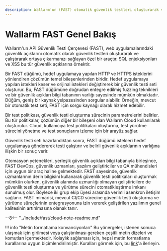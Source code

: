 ```yaml
---
description: Wallarm'un (FAST) otomatik güvenlik testleri oluşturarak ve çalıştırarak web uygulamalarındaki güvenlik açıklarını belirleyen özel bir araçtır.
---
```


[link-agreements]:      agreements.md

#   Wallarm FAST Genel Bakış

Wallarm'un API Güvenlik Testi Çerçevesi (FAST), web uygulamalarındaki güvenlik açıklarını otomatik olarak güvenlik testleri oluşturarak ve çalıştırarak ortaya çıkarmanızı sağlayan özel bir araçtır. SQL enjeksiyonları ve XSS bu tür güvenlik açıklarına örnektir.

Bir FAST düğümü, hedef uygulamaya yapılan HTTP ve HTTPS isteklerini yönlendiren çözümün temel bileşenlerinden biridir. Hedef uygulamaya yapılan istekleri keser ve orijinal istekleri değiştirerek bir güvenlik testi seti oluşturur. Bu, FAST düğümüne doğrudan entegre edilmiş fuzzing teknikleri ve bir güvenlik açıkları bilgi tabanının varlığı sayesinde mümkün olmaktadır. Düğüm, geniş bir kaynak yelpazesinden sorgular alabilir. Örneğin, mevcut bir otomatik test seti, FAST için sorgu kaynağı olarak hizmet edebilir.

Bir test politikası, güvenlik testi oluşturma sürecinin parametrelerini belirler. Bu tür politikalar, çözümün diğer bir bileşeni olan Wallarm Cloud kullanılarak oluşturulur. Cloud, kullanıcıya test politikaları oluşturma, test yürütme sürecini yönetme ve test sonuçlarını izleme için bir arayüz sağlar.

Güvenlik testi seti hazırlandıktan sonra, FAST düğümü istekleri hedef uygulamaya göndererek testi çalıştırır ve belirli güvenlik açıklarının varlığına ilişkin bir sonuç verir.

Otomasyon yetenekleri, yerleşik güvenlik açıkları bilgi tabanıyla birleşince, FAST DevOps, güvenlik uzmanları, yazılım geliştiriciler ve QA mühendisleri için uygun bir araç haline gelmektedir. FAST sayesinde, güvenlik uzmanlarının derin bilgisini kullanarak güvenlik testi politikaları oluşturmak mümkün olurken, güvenlik alanında uzmanlığı olmayan geliştiricilere de güvenlik testi oluşturma ve yürütme sürecini otomatikleştirme imkanı sunulmuş olur. Böylece iki grup ekip üyesi arasında verimli asenkron iletişim sağlanır. FAST mimarisi, mevcut CI/CD sürecine güvenlik testi oluşturma ve yürütme süreçlerinin entegrasyonuna izin vererek geliştirilen yazılımın genel kalitesinin artırılmasına olanak tanır.

--8<-- "../include/fast/cloud-note-readme.md"

!!! info "Metin formatlama konvansiyonları"
    Bu yönergeler, istenen sonuca ulaşmak için girilmesi veya çalıştırılması gereken çeşitli metin dizeleri ve komutları içermektedir. Kolaylık sağlaması için, hepsi metin formatlama kurallarına uygun biçimlendirilmiştir. Kuralları görmek için, bu [link][link-agreements]'a ilerleyin.

<!-- <div class="video-wrapper">
  <iframe width="1280" height="720" src="https://www.youtube.com/embed/Me4o4v7dPyM" frameborder="0" allow="accelerometer; autoplay; encrypted-media; gyroscope; picture-in-picture" allowfullscreen></iframe>
</div> -->
